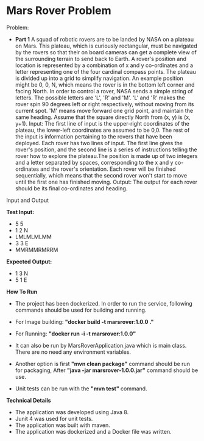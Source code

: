 <h1 align="left"> Mars Rover Problem </h1>


Problem:

- **Part 1**
A squad of robotic rovers are to be landed by NASA on a plateau on Mars. This plateau, which is
curiously rectangular, must be navigated by the rovers so that their on board cameras can get a
complete view of the surrounding terrain to send back to Earth.
A rover's position and location is represented by a combination of x and y co-ordinates and a letter
representing one of the four cardinal compass points. The plateau is divided up into a grid to
simplify navigation. An example position might be 0, 0, N, which means the rover is in the bottom
left corner and facing North.
In order to control a rover, NASA sends a simple string of letters. The possible letters are 'L', 'R' and
'M'. 'L' and 'R' makes the rover spin 90 degrees left or right respectively, without moving from its
current spot. 'M' means move forward one grid point, and maintain the same heading.
Assume that the square directly North from (x, y) is (x, y+1).
Input:
The first line of input is the upper-right coordinates of the plateau, the lower-left coordinates are
assumed to be 0,0.
The rest of the input is information pertaining to the rovers that have been deployed. Each rover
has two lines of input. The first line gives the rover's position, and the second line is a series of
instructions telling the rover how to explore the plateau.The position is made up of two integers and a letter separated by spaces, corresponding to the x
and y co-ordinates and the rover's orientation.
Each rover will be finished sequentially, which means that the second rover won't start to move
until the first one has finished moving.
Output:
The output for each rover should be its final co-ordinates and heading.

Input and Output

**Test Input:**

- 5 5
- 1 2 N
- LMLMLMLMM
- 3 3 E
- MMRMMRMRRM

**Expected Output:**

- 1 3 N
- 5 1 E

**How To Run**

- The project has been dockerized. In order to run the service, following commands should be used for building and running.
 -  For Image building: **"docker build -t marsrover:1.0.0 ."**
 -  For Running: **"docker run -i -t marsrover:1.0.0"**

- It can also be run by MarsRoverApplication.java which is main class. There are no need any environment variables.
- Another option is first **"mvn clean package"** command should be run for packaging, After **"java -jar marsrover-1.0.0.jar"** command should be use.

- Unit tests can be run with the **"mvn test"** command.

**Technical Details**

- The application was developed using Java 8.
- Junit 4 was used for unit tests.
- The application was built with maven.
- The application was dockerized and a Docker file was written.

